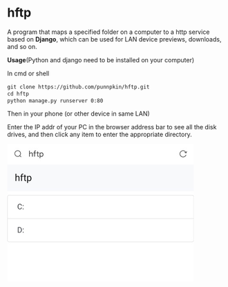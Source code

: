 # hftp

A program that maps a specified folder on a computer to a http service based on **Django**, which can be used for LAN device previews, downloads, and so on.

**Usage**(Python and django need to be installed on your computer)

In cmd or shell
``` 
git clone https://github.com/punnpkin/hftp.git
cd hftp
python manage.py runserver 0:80
```

Then in your phone (or other device in same LAN)

Enter the IP addr of your PC in the browser address bar to see all the disk drives, and then click any item to enter the appropriate directory.

![](./img/res.jpg)